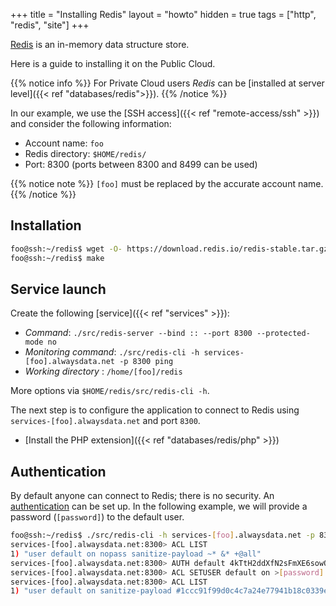 +++
title = "Installing Redis"
layout = "howto"
hidden = true
tags = ["http", "redis", "site"]
+++

[Redis](https://redis.io/) is an in-memory data structure store.

Here is a guide to installing it on the Public Cloud.

{{% notice info %}}
For Private Cloud users *Redis* can be [installed at server level]({{< ref "databases/redis">}}).
{{% /notice %}}

In our example, we use the [SSH access]({{< ref "remote-access/ssh" >}}) and consider the following information:

- Account name: `foo`
- Redis directory: `$HOME/redis/`
- Port: 8300 (ports between 8300 and 8499 can be used)

{{% notice note %}}
`[foo]` must be replaced by the accurate account name.
{{% /notice %}}


## Installation

```sh
foo@ssh:~/redis$ wget -O- https://download.redis.io/redis-stable.tar.gz | tar -xz --strip-components=1
foo@ssh:~/redis$ make
```

## Service launch

Create the following [service]({{< ref "services" >}}):


- *Command*: `./src/redis-server --bind :: --port 8300 --protected-mode no`
- *Monitoring command*: `./src/redis-cli -h services-[foo].alwaysdata.net -p 8300 ping`
- *Working directory* : `/home/[foo]/redis`

More options via `$HOME/redis/src/redis-cli -h`.

The next step is to configure the application to connect to Redis using `services-[foo].alwaysdata.net` and port `8300`.

- [Install the PHP extension]({{< ref "databases/redis/php" >}})

## Authentication

By default anyone can connect to Redis; there is no security. An [authentication](https://redis.io/docs/management/security/acl/) can be set up. In the following example, we will provide a password (`[password]`) to the default user.

```sh
foo@ssh:~/redis$ ./src/redis-cli -h services-[foo].alwaysdata.net -p 8300
services-[foo].alwaysdata.net:8300> ACL LIST
1) "user default on nopass sanitize-payload ~* &* +@all"
services-[foo].alwaysdata.net:8300> AUTH default 4kTtH2ddXfN2sFmXE6sowOLukxiaJhN8n
services-[foo].alwaysdata.net:8300> ACL SETUSER default on >[password]
services-[foo].alwaysdata.net:8300> ACL LIST
1) "user default on sanitize-payload #1ccc91f99d0c4c7a24e77941b18c0339ecb3eaf5ad7ae9ad816a7e69d83b69db ~* &* +@all"
```
